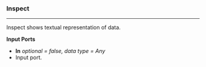 ### Inspect
***
Inspect shows textual representation of data.</p>

**Input Ports**

* **In** *optional = false, data type = Any*
 * Input port.